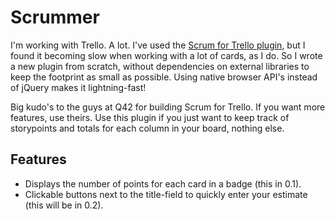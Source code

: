 # Scrummer

I'm working with Trello. A lot. I've used the [Scrum for Trello plugin](https://github.com/Q42/TrelloScrum), but I found
it becoming slow when working with a lot of cards, as I do. So I wrote a new plugin
from scratch, without dependencies on external libraries to keep the footprint as
small as possible. Using native browser API's instead of jQuery makes it lightning-fast!

Big kudo's to the guys at Q42 for building Scrum for Trello. If you want more features,
use theirs. Use this plugin if you just want to keep track of storypoints and totals
for each column in your board, nothing else.

## Features

* Displays the number of points for each card in a badge (this in 0.1).
* Clickable buttons next to the title-field to quickly enter your estimate (this will be in 0.2).
